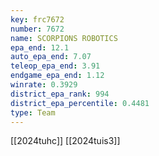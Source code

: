 ```yaml
---
key: frc7672
number: 7672
name: SCORPIONS ROBOTICS
epa_end: 12.1
auto_epa_end: 7.07
teleop_epa_end: 3.91
endgame_epa_end: 1.12
winrate: 0.3929
district_epa_rank: 994
district_epa_percentile: 0.4481
type: Team
---
```

[[2024tuhc]]
[[2024tuis3]]
